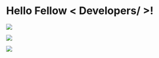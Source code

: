 <h1> Hello Fellow < Developers/ >!</h1>
<img src = "https://i.ibb.co/4tWxT9G/result.gif" width =auto>
<p>
  <a href="https://github.com/DenverCoder1/readme-typing-svg"><img src="https://readme-typing-svg.herokuapp.com?&font=IBM+Plex+Sans&color=abcdef&size=20&lines=Welcome+to+my+GitHub+Profile!;I'm+a+MERN+Developer;I'm+a+Computer+Science+engineer" /></a>
</p>
<p>
  <img src = "https://i.ibb.co/4tWxT9G/result.gif](https://media.giphy.com/media/3o75225E3756w2zMKk/giphy-downsized-large.gif)https://media.giphy.com/media/3o75225E3756w2zMKk/giphy-downsized-large.gif" width =auto>
</p>
